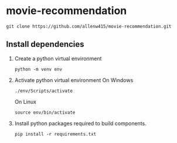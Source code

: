 # movie-recommendation
```
git clone https://github.com/allenw415/movie-recommendation.git
```
## Install dependencies
1. Create a python virtual environment
   ```
   python -m venv env
   ```
2. Activate python virtual environment
   On Windows
   ```
   ./env/Scripts/activate
   ```
   On Linux
   ```
   source env/bin/activate
   ```
   
4. Install python packages required to build components.
   ```
   pip install -r requirements.txt
   ```

